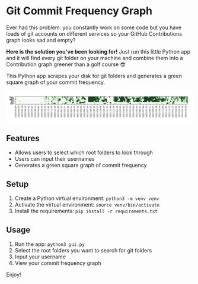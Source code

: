 # Git Commit Frequency Graph

Ever had this problem: you constantly work on some code but you have loads of git accounts on different services so your GitHub Contributions graph looks sad and empty? 

**Here is the solution you've been looking for!** 
Just run this little Python app and it will find every git folder on your machine and combine them into a Contribution graph greener than a golf course 😎

This Python app scrapes your disk for git folders and generates a green square graph of your commit frequency.

![Example Graph](example.png)

## Features
- Allows users to select which root folders to look through
- Users can input their usernames
- Generates a green square graph of commit frequency

## Setup
1. Create a Python virtual environment: `python3 -m venv venv`
2. Activate the virtual environment: `source venv/bin/activate`
3. Install the requirements: `pip install -r requirements.txt`

## Usage
1. Run the app: `python3 gui.py`
2. Select the root folders you want to search for git folders
3. Input your username
4. View your commit frequency graph

Enjoy!